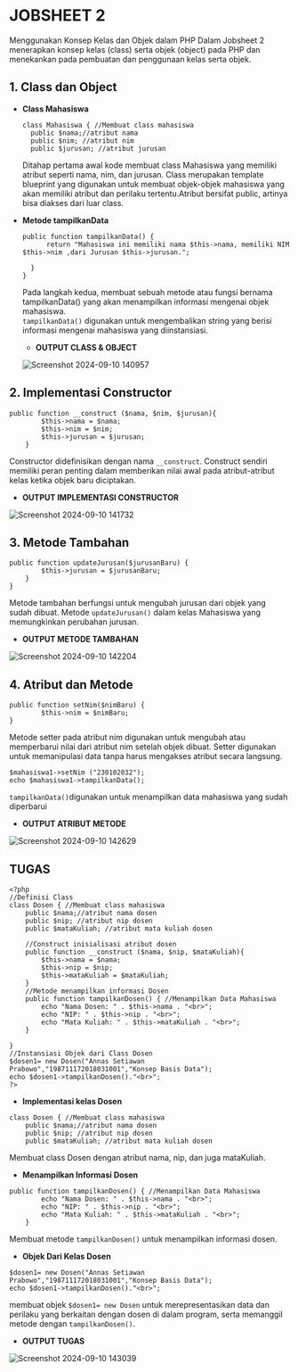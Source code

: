 <h1>JOBSHEET 2</h1>
Menggunakan Konsep Kelas dan Objek dalam PHP
Dalam Jobsheet 2 menerapkan konsep kelas (class) serta objek (object) pada PHP dan menekankan pada pembuatan dan penggunaan kelas serta objek.<br>

## 1. Class dan Object
- <b>Class Mahasiswa</b><br>
  ```bahs
  class Mahasiswa { //Membuat class mahasiswa
    public $nama;//atribut nama
    public $nim; //atribut nim
    public $jurusan; //atribut jurusan
  ```
  Ditahap pertama awal kode membuat class Mahasiswa yang memiliki atribut   seperti nama, nim, dan jurusan. Class merupakan template blueprint yang   digunakan untuk membuat objek-objek mahasiswa yang akan memiliki atribut dan   perilaku tertentu.Atribut bersifat public, artinya bisa diakses dari luar   class.
- <b>Metode tampilkanData</b><br>
  ```bahs
  public function tampilkanData() {
        return "Mahasiswa ini memiliki nama $this->nama, memiliki NIM $this->nim ,dari Jurusan $this->jurusan.";

    }
  }
  ```
  Pada langkah kedua, membuat sebuah metode atau fungsi bernama   tampilkanData() yang akan menampilkan informasi mengenai objek mahasiswa.<br>
    ```tampilkanData()``` digunakan untuk mengembalikan string yang berisi   informasi mengenai mahasiswa yang diinstansiasi.<br>
    
  - <b>OUTPUT CLASS & OBJECT</b><br>
  
  ![Screenshot 2024-09-10 140957](https://github.com/user-attachments/assets/a1386d44-21fd-495c-a3a5-6ebc9d71bde5) <br>
## 2. Implementasi Constructor
```bahs
public function __construct ($nama, $nim, $jurusan){
        $this->nama = $nama;
        $this->nim = $nim;
        $this->jurusan = $jurusan;
    }
```
Constructor didefinisikan dengan nama ```__construct```. Construct sendiri memiliki peran penting dalam memberikan nilai awal pada atribut-atribut kelas ketika objek baru diciptakan.<br>

- <b>OUTPUT IMPLEMENTASI CONSTRUCTOR</b>

![Screenshot 2024-09-10 141732](https://github.com/user-attachments/assets/97161710-b252-4332-8548-84cf13311dbb) <br>
## 3. Metode Tambahan 
```bahs
public function updateJurusan($jurusanBaru) {
        $this->jurusan = $jurusanBaru;
    }
}
```
Metode tambahan berfungsi untuk mengubah jurusan dari objek yang sudah dibuat. Metode ```updateJurusan()``` dalam kelas Mahasiswa yang memungkinkan
perubahan jurusan.<br>

- <b>OUTPUT METODE TAMBAHAN</b>

![Screenshot 2024-09-10 142204](https://github.com/user-attachments/assets/4c9fcc8d-ed87-4c90-b818-092c162f66b6) <br>
## 4. Atribut dan Metode
```bahs
public function setNim($nimBaru) {
        $this->nim = $nimBaru;
}
```
Metode setter pada atribut nim digunakan untuk mengubah atau memperbarui nilai dari atribut nim setelah objek dibuat. Setter digunakan untuk memanipulasi data tanpa harus mengakses atribut secara langsung.
```
$mahasiswa1->setNim ("230102032");
echo $mahasiswa1->tampilkanData();
```
```tampilkanData()```digunakan untuk menampilkan data mahasiswa yang sudah diperbarui<br>

- <b>OUTPUT ATRIBUT METODE</b>

![Screenshot 2024-09-10 142629](https://github.com/user-attachments/assets/89b28dd1-703f-463f-9b57-919cffbbc635) <br>
## TUGAS
```
<?php
//Definisi Class
class Dosen { //Membuat class mahasiswa
    public $nama;//atribut nama dosen
    public $nip; //atribut nip dosen
    public $mataKuliah; //atribut mata kuliah dosen

    //Construct inisialisasi atribut dosen
    public function __construct ($nama, $nip, $mataKuliah){
        $this->nama = $nama;
        $this->nip = $nip;
        $this->mataKuliah = $mataKuliah;
    }
    //Metode menampilkan informasi Dosen
    public function tampilkanDosen() { //Menampilkan Data Mahasiswa
        echo "Nama Dosen: " . $this->nama . "<br>";
        echo "NIP: " . $this->nip . "<br>";
        echo "Mata Kuliah: " . $this->mataKuliah . "<br>";
    }

}
//Instansiasi Objek dari Class Dosen
$dosen1= new Dosen("Annas Setiawan Prabowo","198711172018031001","Konsep Basis Data");
echo $dosen1->tampilkanDosen()."<br>"; 
?>
```
- <b>Implementasi kelas Dosen</b>
```
class Dosen { //Membuat class mahasiswa
    public $nama;//atribut nama dosen
    public $nip; //atribut nip dosen
    public $mataKuliah; //atribut mata kuliah dosen
```
Membuat class Dosen dengan atribut nama, nip, dan juga mataKuliah.<br>
- <b>Menampilkan Informasi Dosen</b>
```
public function tampilkanDosen() { //Menampilkan Data Mahasiswa
        echo "Nama Dosen: " . $this->nama . "<br>";
        echo "NIP: " . $this->nip . "<br>";
        echo "Mata Kuliah: " . $this->mataKuliah . "<br>";
    }
```
Membuat metode ```tampilkanDosen()``` untuk menampilkan informasi dosen.<br>
- <b>Objek Dari Kelas Dosen</b>
```
$dosen1= new Dosen("Annas Setiawan Prabowo","198711172018031001","Konsep Basis Data");
echo $dosen1->tampilkanDosen()."<br>";
```
membuat objek ```$dosen1= new Dosen``` untuk merepresentasikan data dan perilaku yang berkaitan dengan dosen di dalam program, serta memanggil metode dengan ```tampilkanDosen()```.

- <b>OUTPUT TUGAS</b><br>

![Screenshot 2024-09-10 143039](https://github.com/user-attachments/assets/ec0f2c36-548f-4cf8-a0b7-74afeb5384ac)
